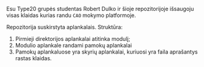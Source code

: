 Esu Type20 grupės studentas Robert Dulko ir šioje repozitorijoje išsaugoju visas klaidas kurias randu `CAO` mokymo platformoje. 

Repozitorija suskirstyta aplankalais. Struktūra:
1. Pirmieji direktorijos aplankalai atitinka modulį;
2. Modulio aplankale randami pamokų aplankalai
3. Pamokų aplankaluose yra skyrių aplankalai, kuriuosi yra faila aprašantys rastas klaidas. 